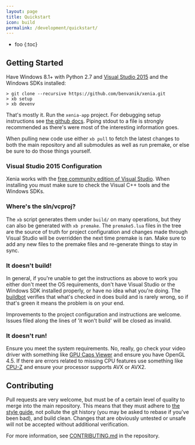 ```yaml
---
layout: page
title: Quickstart
icon: build
permalink: /development/quickstart/
---
```


* foo
{:toc}

## Getting Started

Have Windows 8.1+ with Python 2.7 and [Visual Studio 2015](https://www.visualstudio.com/downloads/download-visual-studio-vs) and the Windows SDKs installed:

    > git clone --recursive https://github.com/benvanik/xenia.git
    > xb setup
    > xb devenv

That's mostly it. Run the `xenia-app` project. For debugging setup instructions
see [the github docs](https://github.com/benvanik/xenia/blob/master/building.md).
Piping stdout to a file is strongly recommended as there's were most of the
interesting information goes.

When pulling new code use either `xb pull` to fetch the latest changes to both
the main repository and all submodules as well as run premake, or else be sure
to do those things yourself.

### Visual Studio 2015 Configuration

Xenia works with the [free community edition of Visual Studio](https://www.visualstudio.com/downloads/download-visual-studio-vs).
When installing you must make sure to check the Visual C++ tools and the
Windows SDKs.

### Where's the sln/vcproj?

The `xb` script generates them under `build/` on many operations, but they can
also be generated with `xb premake`. The `premake5.lua` files in the tree are
the source of truth for project configuration and changes made through
Visual Studio will be overridden the next time premake is ran. Make sure to
add any new files to the premake files and re-generate things to stay in sync.

### It doesn't build!

In general, if you're unable to get the instructions as above to work you either
don't meet the OS requirements, don't have Visual Studio or the Windows SDK
installed properly, or have no idea what you're doing. The
[buildbot](http://build.xenia.jp/waterfall) verifies that what's checked in does
build and is rarely wrong, so if that's green it means the problem is on your
end.

Improvements to the project configuration and instructions are welcome. Issues
filed along the lines of 'it won't build' will be closed as invalid.

### It doesn't run!

Ensure you meet the system requirements. No, really, go check your video driver
with something like [GPU Caps Viewer](http://www.ozone3d.net/gpu_caps_viewer/)
and ensure you have OpenGL 4.5. If there are errors related to missing CPU
features use something like [CPU-Z](http://www.cpuid.com/softwares/cpu-z.html)
and ensure your processor supports AVX or AVX2.

## Contributing

Pull requests are very welcome, but must be of a certain level of quality to
merge into the main repository.
This means that they must adhere to [the style guide](https://github.com/benvanik/xenia/blob/master/style_guide.md),
not pollute the git history (you may be asked to rebase if you've been bad),
and build clean. Changes that are obviously untested or unsafe will not be
accepted without additional verification.

For more information, see [CONTRIBUTING.md](https://github.com/benvanik/xenia/blob/master/CONTRIBUTING.md)
in the repository.
